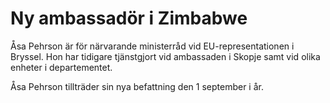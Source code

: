 # Ny ambassadör i Zimbabwe

Åsa Pehrson är för närvarande ministerråd vid EU\-representationen i Bryssel. Hon har tidigare tjänstgjort vid ambassaden i Skopje samt vid olika enheter i departementet.

Åsa Pehrson tillträder sin nya befattning den 1 september i år.
